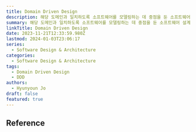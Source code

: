 ```yaml
---
title: Domain Driven Design
description: 해당 도메인과 일치하도록 소프트웨어를 모델링하는 데 중점을 둔 소프트웨어 설계 접근 방식
summary: 해당 도메인과 일치하도록 소프트웨어를 모델링하는 데 중점을 둔 소프트웨어 설계 접근 방식
linkTitle: Domain Driven Design
date: 2023-11-21T12:33:59.980Z
lastmod: 2024-01-03T23:06:17
series:
  - Software Design & Architecture
categories:
  - Software Design & Architecture
tags:
  - Domain Driven Design
  - DDD
authors:
  - Hyunyoun Jo
draft: false
featured: true
---
```


## Reference
